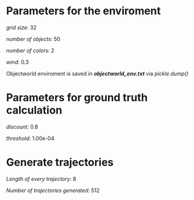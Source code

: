 # Parameters for the enviroment 

*grid size*: 32

*number of objects*: 50

*number of colors*: 2

*wind*: 0.3



Objectworld enviroment is saved in ***objectworld_env.txt*** via *pickle.dump()*



# Parameters for ground truth calculation

*discount*: 0.8

*threshold*: 1.00e-04



# Generate trajectories

*Length of every trajectory*: 8

*Number of trajectories generated*: 512

